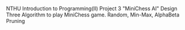 NTHU Introduction to Programming(II)
Project 3 "MiniChess AI"
Design Three Algorithm to play MiniChess game.
Random, Min-Max, AlphaBeta Pruning
